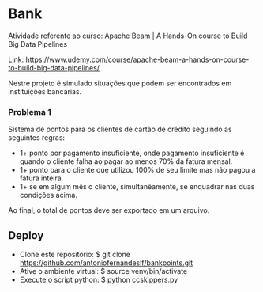 # Bank
Atividade referente ao curso: Apache Beam | A Hands-On course to Build Big Data Pipelines

Link: https://www.udemy.com/course/apache-beam-a-hands-on-course-to-build-big-data-pipelines/

Nestre projeto é simulado situações que podem ser encontrados em instituições bancárias.




### Problema 1

Sistema de pontos para os clientes de cartão de crédito seguindo as seguintes regras:

- 1+ ponto por pagamento insuficiente, onde pagamento insuficiente é quando o cliente falha ao pagar ao menos 70% da fatura mensal.
- 1+ ponto para o cliente que utilizou 100% de seu limite mas não pagou a fatura inteira.
- 1+ se em algum mês o cliente, simultanêamente, se enquadrar nas duas condições acima. 

Ao final, o total de pontos deve ser exportado em um arquivo.

## Deploy

 - Clone este repositório: $ git clone https://github.com/antoniofernandeslf/bankpoints.git
 - Ative o ambiente virtual: $ source venv/bin/activate
 - Execute o script python: $ python ccskippers.py

